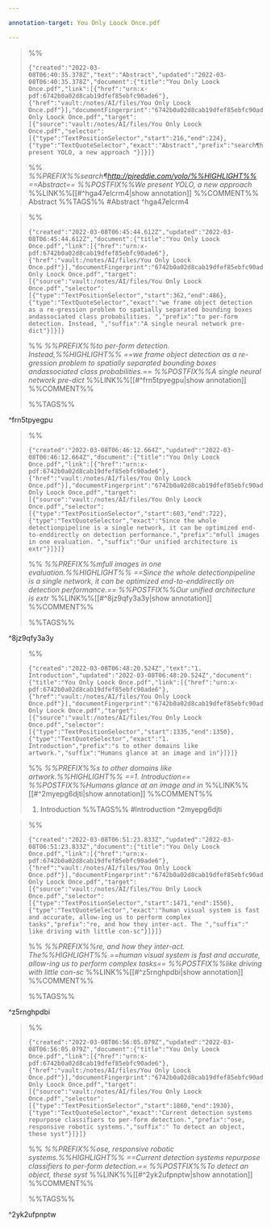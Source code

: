 ```yaml
---

annotation-target: You Only Loock Once.pdf

---
```


>%%
>```annotation-json
>{"created":"2022-03-08T06:40:35.378Z","text":"Abstract","updated":"2022-03-08T06:40:35.378Z","document":{"title":"You Only Loock Once.pdf","link":[{"href":"urn:x-pdf:6742b0a02d8cab19dfef85ebfc90ade6"},{"href":"vault:/notes/AI/files/You Only Loock Once.pdf"}],"documentFingerprint":"6742b0a02d8cab19dfef85ebfc90ade6"},"uri":"vault:/notes/AI/files/You Only Loock Once.pdf","target":[{"source":"vault:/notes/AI/files/You Only Loock Once.pdf","selector":[{"type":"TextPositionSelector","start":216,"end":224},{"type":"TextQuoteSelector","exact":"Abstract","prefix":"search¶http://pjreddie.com/yolo/","suffix":"We present YOLO, a new approach "}]}]}
>```
>%%
>*%%PREFIX%%search¶http://pjreddie.com/yolo/%%HIGHLIGHT%% ==Abstract== %%POSTFIX%%We present YOLO, a new approach*
>%%LINK%%[[#^hga47elcrm4|show annotation]]
>%%COMMENT%%
>Abstract
>%%TAGS%%
>#Abstract
^hga47elcrm4


>%%
>```annotation-json
>{"created":"2022-03-08T06:45:44.612Z","updated":"2022-03-08T06:45:44.612Z","document":{"title":"You Only Loock Once.pdf","link":[{"href":"urn:x-pdf:6742b0a02d8cab19dfef85ebfc90ade6"},{"href":"vault:/notes/AI/files/You Only Loock Once.pdf"}],"documentFingerprint":"6742b0a02d8cab19dfef85ebfc90ade6"},"uri":"vault:/notes/AI/files/You Only Loock Once.pdf","target":[{"source":"vault:/notes/AI/files/You Only Loock Once.pdf","selector":[{"type":"TextPositionSelector","start":362,"end":486},{"type":"TextQuoteSelector","exact":"we frame object detection as a re-gression problem to spatially separated bounding boxes andassociated class probabilities. ","prefix":"to per-form detection. Instead, ","suffix":"A single neural network pre-dict"}]}]}
>```
>%%
>*%%PREFIX%%to per-form detection. Instead,%%HIGHLIGHT%% ==we frame object detection as a re-gression problem to spatially separated bounding boxes andassociated class probabilities.== %%POSTFIX%%A single neural network pre-dict*
>%%LINK%%[[#^frn5tpyegpu|show annotation]]
>%%COMMENT%%
>
>%%TAGS%%
>
^frn5tpyegpu


>%%
>```annotation-json
>{"created":"2022-03-08T06:46:12.664Z","updated":"2022-03-08T06:46:12.664Z","document":{"title":"You Only Loock Once.pdf","link":[{"href":"urn:x-pdf:6742b0a02d8cab19dfef85ebfc90ade6"},{"href":"vault:/notes/AI/files/You Only Loock Once.pdf"}],"documentFingerprint":"6742b0a02d8cab19dfef85ebfc90ade6"},"uri":"vault:/notes/AI/files/You Only Loock Once.pdf","target":[{"source":"vault:/notes/AI/files/You Only Loock Once.pdf","selector":[{"type":"TextPositionSelector","start":603,"end":722},{"type":"TextQuoteSelector","exact":"Since the whole detectionpipeline is a single network, it can be optimized end-to-enddirectly on detection performance.","prefix":"mfull images in one evaluation. ","suffix":"Our unified architecture is extr"}]}]}
>```
>%%
>*%%PREFIX%%mfull images in one evaluation.%%HIGHLIGHT%% ==Since the whole detectionpipeline is a single network, it can be optimized end-to-enddirectly on detection performance.== %%POSTFIX%%Our unified architecture is extr*
>%%LINK%%[[#^8jz9qfy3a3y|show annotation]]
>%%COMMENT%%
>
>%%TAGS%%
>
^8jz9qfy3a3y


>%%
>```annotation-json
>{"created":"2022-03-08T06:48:20.524Z","text":"1. Introduction","updated":"2022-03-08T06:48:20.524Z","document":{"title":"You Only Loock Once.pdf","link":[{"href":"urn:x-pdf:6742b0a02d8cab19dfef85ebfc90ade6"},{"href":"vault:/notes/AI/files/You Only Loock Once.pdf"}],"documentFingerprint":"6742b0a02d8cab19dfef85ebfc90ade6"},"uri":"vault:/notes/AI/files/You Only Loock Once.pdf","target":[{"source":"vault:/notes/AI/files/You Only Loock Once.pdf","selector":[{"type":"TextPositionSelector","start":1335,"end":1350},{"type":"TextQuoteSelector","exact":"1. Introduction","prefix":"s to other domains like artwork.","suffix":"Humans glance at an image and in"}]}]}
>```
>%%
>*%%PREFIX%%s to other domains like artwork.%%HIGHLIGHT%% ==1. Introduction== %%POSTFIX%%Humans glance at an image and in*
>%%LINK%%[[#^2myepg6djti|show annotation]]
>%%COMMENT%%
>1. Introduction
>%%TAGS%%
>#Introduction
^2myepg6djti


>%%
>```annotation-json
>{"created":"2022-03-08T06:51:23.833Z","updated":"2022-03-08T06:51:23.833Z","document":{"title":"You Only Loock Once.pdf","link":[{"href":"urn:x-pdf:6742b0a02d8cab19dfef85ebfc90ade6"},{"href":"vault:/notes/AI/files/You Only Loock Once.pdf"}],"documentFingerprint":"6742b0a02d8cab19dfef85ebfc90ade6"},"uri":"vault:/notes/AI/files/You Only Loock Once.pdf","target":[{"source":"vault:/notes/AI/files/You Only Loock Once.pdf","selector":[{"type":"TextPositionSelector","start":1471,"end":1550},{"type":"TextQuoteSelector","exact":"human visual system is fast and accurate, allow-ing us to perform complex tasks","prefix":"re, and how they inter-act. The ","suffix":" like driving with little con-sc"}]}]}
>```
>%%
>*%%PREFIX%%re, and how they inter-act. The%%HIGHLIGHT%% ==human visual system is fast and accurate, allow-ing us to perform complex tasks== %%POSTFIX%%like driving with little con-sc*
>%%LINK%%[[#^z5rnghpdbi|show annotation]]
>%%COMMENT%%
>
>%%TAGS%%
>
^z5rnghpdbi


>%%
>```annotation-json
>{"created":"2022-03-08T06:56:05.079Z","updated":"2022-03-08T06:56:05.079Z","document":{"title":"You Only Loock Once.pdf","link":[{"href":"urn:x-pdf:6742b0a02d8cab19dfef85ebfc90ade6"},{"href":"vault:/notes/AI/files/You Only Loock Once.pdf"}],"documentFingerprint":"6742b0a02d8cab19dfef85ebfc90ade6"},"uri":"vault:/notes/AI/files/You Only Loock Once.pdf","target":[{"source":"vault:/notes/AI/files/You Only Loock Once.pdf","selector":[{"type":"TextPositionSelector","start":1860,"end":1930},{"type":"TextQuoteSelector","exact":"Current detection systems repurpose classifiers to per-form detection.","prefix":"ose, responsive robotic systems.","suffix":" To detect an object, these syst"}]}]}
>```
>%%
>*%%PREFIX%%ose, responsive robotic systems.%%HIGHLIGHT%% ==Current detection systems repurpose classifiers to per-form detection.== %%POSTFIX%%To detect an object, these syst*
>%%LINK%%[[#^2yk2ufpnptw|show annotation]]
>%%COMMENT%%
>
>%%TAGS%%
>
^2yk2ufpnptw
